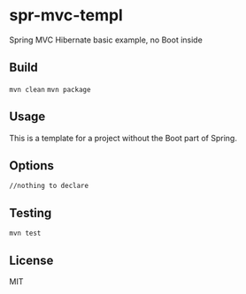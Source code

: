 # spr-mvc-templ

Spring MVC Hibernate basic example, no Boot inside

## Build

   `mvn clean`
   `mvn package`

## Usage

This is a template for a project without the Boot part of Spring.
    
## Options

   `//nothing to declare`
   
## Testing

   `mvn test`
  
## License

MIT
